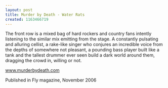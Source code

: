```yaml
---
layout: post
title: Murder by Death - Water Rats
created: 1163466719
---
```

The front row is a mixed bag of hard rockers and country fans intently listening to the similar mix emitting from the stage. A constantly pulsating and alluring cellist, a rake-like singer who conjures an incredible voice from the depths of somewhere not pleasant, a pounding bass player built like a tank and the tallest drummer ever seen build a dark world around them, dragging the crowd in, willing or not.

<a href='http://www.murderbydeath.com' target='_blank'>www.murderbydeath.com</a>


Published in Fly magazine, November 2006
